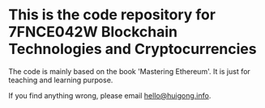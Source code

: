 # This is the code repository for 7FNCE042W Blockchain Technologies and Cryptocurrencies
The code is mainly based on the book 'Mastering Ethereum'. It is just for teaching and learning purpose.

If you find anything wrong, please email hello@huigong.info.
